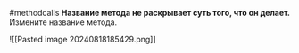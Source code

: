 #methodcalls 
**Название метода не раскрывает суть того, что он делает.**
Измените название метода.

![[Pasted image 20240818185429.png]]
